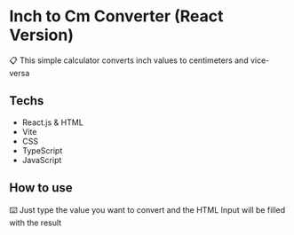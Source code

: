 # Inch to Cm Converter (React Version)
📋 This simple calculator converts inch values to centimeters and vice-versa

## Techs
- React.js & HTML
- Vite
- CSS
- TypeScript
- JavaScript

## How to use
⌨️ Just type the value you want to convert and the HTML Input will be filled with the result